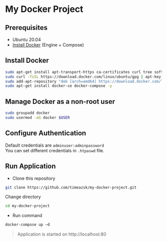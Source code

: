 # My Docker Project

## Prerequisites

* Ubuntu 20.04
* [Install Docker](#install-docker) (Engine + Compose) 

## Install Docker

```bash
sudo apt-get install apt-transport-https ca-certificates curl tree software-properties-common -y
sudo curl -fsSL https://download.docker.com/linux/ubuntu/gpg | apt-key add -
sudo add-apt-repository "deb [arch=amd64] https://download.docker.com/linux/ubuntu focal stable"
sudo apt-get install docker-ce docker-compose -y
```

## Manage Docker as a non-root user

```bash
sudo groupadd docker
sudo usermod -aG docker $USER
```

## Configure Authentication

Default credentials are `adminuser:adminpassword` \
You can set different credentials in `.htpaswd` file.

## Run Application

* Clone this repository
```bash
git clone https://github.com/timeazsk/my-docker-project.git
```

Change directory
```bash
cd my-docker-project
```

* Run command
```bash
docker-compose up –d
```

 > Application is started on http://localhost:80
